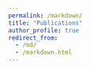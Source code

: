 ```yaml
---
permalink: /markdown/
title: "Publications"
author_profile: true
redirect_from: 
  - /md/
  - /markdown.html
---
```


### 
